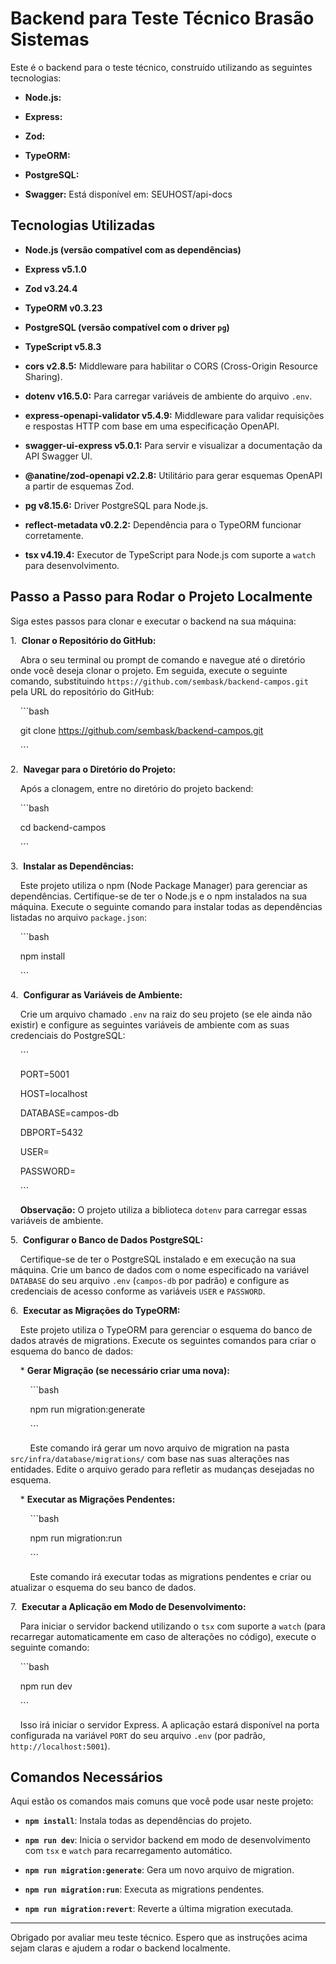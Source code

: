 # Backend para Teste Técnico Brasão Sistemas



Este é o backend para o teste técnico, construído utilizando as seguintes tecnologias:



* **Node.js:** 

* **Express:**

* **Zod:** 

* **TypeORM:** 

* **PostgreSQL:** 
* **Swagger:** Está disponível em: SEUHOST/api-docs


## Tecnologias Utilizadas



* **Node.js (versão compatível com as dependências)**

* **Express v5.1.0**

* **Zod v3.24.4**

* **TypeORM v0.3.23**

* **PostgreSQL (versão compatível com o driver `pg`)**

* **TypeScript v5.8.3**

* **cors v2.8.5:** Middleware para habilitar o CORS (Cross-Origin Resource Sharing).

* **dotenv v16.5.0:** Para carregar variáveis de ambiente do arquivo `.env`.

* **express-openapi-validator v5.4.9:** Middleware para validar requisições e respostas HTTP com base em uma especificação OpenAPI.

* **swagger-ui-express v5.0.1:** Para servir e visualizar a documentação da API Swagger UI.

* **@anatine/zod-openapi v2.2.8:** Utilitário para gerar esquemas OpenAPI a partir de esquemas Zod.

* **pg v8.15.6:** Driver PostgreSQL para Node.js.

* **reflect-metadata v0.2.2:** Dependência para o TypeORM funcionar corretamente.

* **tsx v4.19.4:** Executor de TypeScript para Node.js com suporte a `watch` para desenvolvimento.



## Passo a Passo para Rodar o Projeto Localmente



Siga estes passos para clonar e executar o backend na sua máquina:



1.  **Clonar o Repositório do GitHub:**



    Abra o seu terminal ou prompt de comando e navegue até o diretório onde você deseja clonar o projeto. Em seguida, execute o seguinte comando, substituindo `https://github.com/sembask/backend-campos.git` pela URL do repositório do GitHub:



    ```bash

    git clone https://github.com/sembask/backend-campos.git

    ```



2.  **Navegar para o Diretório do Projeto:**



    Após a clonagem, entre no diretório do projeto backend:



    ```bash

    cd backend-campos

    ```



3.  **Instalar as Dependências:**



    Este projeto utiliza o npm (Node Package Manager) para gerenciar as dependências. Certifique-se de ter o Node.js e o npm instalados na sua máquina. Execute o seguinte comando para instalar todas as dependências listadas no arquivo `package.json`:



    ```bash

    npm install

    ```



4.  **Configurar as Variáveis de Ambiente:**



    Crie um arquivo chamado `.env` na raiz do seu projeto (se ele ainda não existir) e configure as seguintes variáveis de ambiente com as suas credenciais do PostgreSQL:



    ```

    PORT=5001

    HOST=localhost

    DATABASE=campos-db

    DBPORT=5432

    USER=

    PASSWORD=

    ```



    **Observação:** O projeto utiliza a biblioteca `dotenv` para carregar essas variáveis de ambiente.



5.  **Configurar o Banco de Dados PostgreSQL:**



    Certifique-se de ter o PostgreSQL instalado e em execução na sua máquina. Crie um banco de dados com o nome especificado na variável `DATABASE` do seu arquivo `.env` (`campos-db` por padrão) e configure as credenciais de acesso conforme as variáveis `USER` e `PASSWORD`.



6.  **Executar as Migrações do TypeORM:**



    Este projeto utiliza o TypeORM para gerenciar o esquema do banco de dados através de migrations. Execute os seguintes comandos para criar o esquema do banco de dados:



    * **Gerar Migração (se necessário criar uma nova):**



        ```bash

        npm run migration:generate

        ```



        Este comando irá gerar um novo arquivo de migration na pasta `src/infra/database/migrations/` com base nas suas alterações nas entidades. Edite o arquivo gerado para refletir as mudanças desejadas no esquema.



    * **Executar as Migrações Pendentes:**



        ```bash

        npm run migration:run

        ```



        Este comando irá executar todas as migrations pendentes e criar ou atualizar o esquema do seu banco de dados.



7.  **Executar a Aplicação em Modo de Desenvolvimento:**



    Para iniciar o servidor backend utilizando o `tsx` com suporte a `watch` (para recarregar automaticamente em caso de alterações no código), execute o seguinte comando:



    ```bash

    npm run dev

    ```



    Isso irá iniciar o servidor Express. A aplicação estará disponível na porta configurada na variável `PORT` do seu arquivo `.env` (por padrão, `http://localhost:5001`).



## Comandos Necessários



Aqui estão os comandos mais comuns que você pode usar neste projeto:



* **`npm install`**: Instala todas as dependências do projeto.

* **`npm run dev`**: Inicia o servidor backend em modo de desenvolvimento com `tsx` e `watch` para recarregamento automático.

* **`npm run migration:generate`**: Gera um novo arquivo de migration.

* **`npm run migration:run`**: Executa as migrations pendentes.

* **`npm run migration:revert`**: Reverte a última migration executada.



---



Obrigado por avaliar meu teste técnico. Espero que as instruções acima sejam claras e ajudem a rodar o backend localmente.
